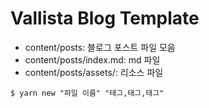 # Vallista Blog Template

- content/posts: 블로그 포스트 파일 모음
- content/posts/index.md: md 파일
- content/posts/assets/: 리소스 파일
  
```shell
$ yarn new "파일 이름" "태그,태그,태그"
```


